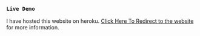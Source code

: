 
### `Live Demo`

I have hosted this website on heroku. [Click Here To Redirect to the website](https://jupiter-io.herokuapp.com/) for more information.
